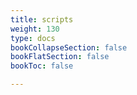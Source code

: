 ```yaml
---
title: scripts
weight: 130
type: docs
bookCollapseSection: false
bookFlatSection: false
bookToc: false

---
```

